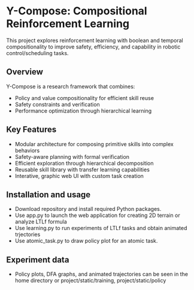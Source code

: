 # Y-Compose: Compositional Reinforcement Learning

This project explores reinforcement learning with boolean and temporal compositionality to improve safety, efficiency, and capability in robotic control/scheduling tasks.

## Overview

Y-Compose is a research framework that combines:

- Policy and value compositionality for efficient skill reuse
- Safety constraints and verification
- Performance optimization through hierarchical learning

## Key Features

- Modular architecture for composing primitive skills into complex behaviors
- Safety-aware planning with formal verification
- Efficient exploration through hierarchical decomposition
- Reusable skill library with transfer learning capabilities
- Interative, graphic web UI with custom task creation

## Installation and usage
- Download repository and install required Python packages.
- Use app.py to launch the web application for creating 2D terrain or analyze LTLf formula
- Use learning.py to run experiments of LTLf tasks and obtain animated trjectories
- Use atomic_task.py to draw policy plot for an atomic task.

## Experiment data
- Policy plots, DFA graphs, and animated trajectories can be seen in the home directory or project/static/training, project/static/policy